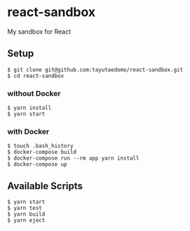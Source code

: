 # react-sandbox

My sandbox for React

## Setup

```
$ git clone git@github.com:tayutaedomo/react-sandbox.git
$ cd react-sandbox
```

### without Docker

```
$ yarn install
$ yarn start
```

### with Docker

```
$ touch .bash_history
$ docker-compose build
$ docker-compose run --rm app yarn install
$ docker-compose up
```

## Available Scripts

```
$ yarn start
$ yarn test
$ yarn build
$ yarn eject
```

